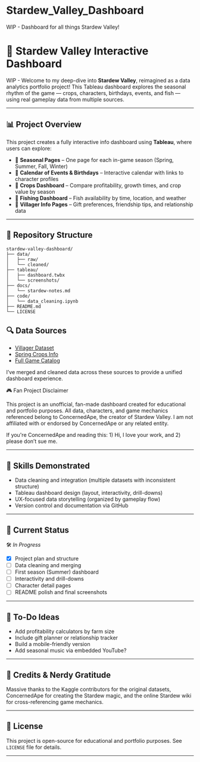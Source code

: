 # Stardew_Valley_Dashboard
WIP - Dashboard for all things Stardew Valley!

# 🌾 Stardew Valley Interactive Dashboard

WIP - Welcome to my deep-dive into **Stardew Valley**, reimagined as a data analytics portfolio project! This Tableau dashboard explores the seasonal rhythm of the game — crops, characters, birthdays, events, and fish — using real gameplay data from multiple sources.

---

## 📊 Project Overview

This project creates a fully interactive info dashboard using **Tableau**, where users can explore:

- 🌻 **Seasonal Pages** – One page for each in-game season (Spring, Summer, Fall, Winter)
- 📅 **Calendar of Events & Birthdays** – Interactive calendar with links to character profiles
- 🌽 **Crops Dashboard** – Compare profitability, growth times, and crop value by season
- 🎣 **Fishing Dashboard** – Fish availability by time, location, and weather
- 🧍 **Villager Info Pages** – Gift preferences, friendship tips, and relationship data

---

## 📁 Repository Structure
```
stardew-valley-dashboard/
├── data/
│   ├── raw/ 
│   └── cleaned/ 
├── tableau/
│   ├── dashboard.twbx 
│   └── screenshots/ 
├── docs/
│   └── stardew-notes.md 
├── code/
│   └── data_cleaning.ipynb 
├── README.md
└── LICENSE
```

## 🔍 Data Sources

- [Villager Dataset](https://www.kaggle.com/datasets/srgiomanhes/stardew-valley-villagers-dataset)
- [Spring Crops Info](https://www.kaggle.com/datasets/shinomikel/stardew-valley-spring-crop-info)
- [Full Game Catalog](https://www.kaggle.com/datasets/jessicaebrown/stardew-valley-full-catelog)

I’ve merged and cleaned data across these sources to provide a unified dashboard experience.

🎮 Fan Project Disclaimer

This project is an unofficial, fan-made dashboard created for educational and portfolio purposes. All data, characters, and game mechanics referenced belong to ConcernedApe, the creator of Stardew Valley. I am not affiliated with or endorsed by ConcernedApe or any related entity.

If you're ConcernedApe and reading this: 1) Hi, I love your work, and 2) please don’t sue me.

---

## 🧠 Skills Demonstrated

- Data cleaning and integration (multiple datasets with inconsistent structure)
- Tableau dashboard design (layout, interactivity, drill-downs)
- UX-focused data storytelling (organized by gameplay flow)
- Version control and documentation via GitHub

---

## 🚧 Current Status

🛠️ *In Progress*  
- [x] Project plan and structure  
- [ ] Data cleaning and merging  
- [ ] First season (Summer) dashboard  
- [ ] Interactivity and drill-downs  
- [ ] Character detail pages  
- [ ] README polish and final screenshots  

---

## 📌 To-Do Ideas

- Add profitability calculators by farm size  
- Include gift planner or relationship tracker  
- Build a mobile-friendly version  
- Add seasonal music via embedded YouTube?

---

## 💬 Credits & Nerdy Gratitude

Massive thanks to the Kaggle contributors for the original datasets, ConcernedApe for creating the Stardew magic, and the online Stardew wiki for cross-referencing game mechanics.

---

## 🪪 License

This project is open-source for educational and portfolio purposes. See `LICENSE` file for details.

---
